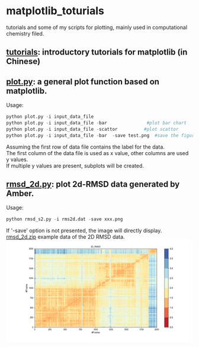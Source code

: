 # matplotlib_toturials
tutorials and some of my scripts for plotting, mainly used in computational chemistry filed.

## [tutorials](https://github.com/baifan-wang/matplotlib/tree/master/tutorials): introductory tutorials for matplotlib (in Chinese)

## [plot.py](https://github.com/baifan-wang/matplotlib/blob/master/plot.py): a general plot function based on matplotlib.
Usage:
```python
python plot.py -i input_data_file 
python plot.py -i input_data_file -bar               #plot bar chart
python plot.py -i input_data_file -scattor          #plot scattor
python plot.py -i input_data_file -bar  -save test.png  #save the figure to disk
```
Assuming the first row of data file contains the label for the data.    
The first column of the data file is used as x value, other columns are used y values.    
If multiple y values are present, subplots will be created.    

## [rmsd_2d.py](https://github.com/baifan-wang/matplotlib/blob/master/rmsd_2d.py): plot 2d-RMSD data generated by Amber.
Usage:
```python
python rmsd_s2.py -i rms2d.dat -save xxx.png
```
If '-save' option is not presented, the image will directly display.    
[rmsd_2d.zip](https://github.com/baifan-wang/matplotlib/blob/master/rmsd_2d.zip) example data of the 2D RMSD data.    
![rmsd 2d plot example](https://github.com/baifan-wang/matplotlib/blob/master/rmsd_2d.png)
